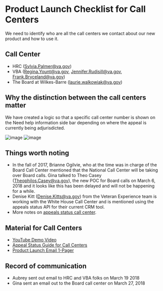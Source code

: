 # Product Launch Checklist for Call Centers

We need to identify who are all the call centers we contact about our new product and how to use it. 

## Call Center
- HRC (Sylvia.Palmer@va.gov) 
- VBA (Regina.Yount@va.gov, Jennifer.Rudisill@va.gov, Frank.Bryceland@va.gov)
- The Board at Wilkes-Barre (laurie.walkowiak@va.gov)

## Why the distinction between the call centers matter

We have created a logic so that a specific call center number is shown on the Need help information side bar depending on where the appeal is currently being adjurisdicted.

![image](https://user-images.githubusercontent.com/13420618/34538976-9d780230-f09c-11e7-90a4-84c1f98d6775.png)
![image](https://user-images.githubusercontent.com/13420618/34538993-b56b430c-f09c-11e7-9ffd-9c4ff888e2a8.png)

## Things worth noting

- In the fall of 2017, Brianne Ogilvie, who at the time was in charge of the Board Call Center mentioned that the National Call Center will be taking over Board calls. Gina talked to Theo Casey (Theophilos.Casey@va.gov), the new POC for Board calls on March 6, 2018 and it looks like this has been delayed and will not be happening for a while. 
- Denise Kitt (Denise.Kitts@va.gov) from the Veteran Experience team is working with the White House Call Center and is mentioned using the appeals status API for their current CRM tool.
- More notes on [appeals status call center](https://github.com/department-of-veterans-affairs/va.gov-team/blob/master/products/claim-appeal-status/appeals-status/scripts-call-center.pdf).

## Material for Call Centers

- [YouTube Demo Video](https://youtu.be/q0Akgcvhp48)
- [Appeal Status Guide for Call Centers](https://github.com/department-of-veterans-affairs/va.gov-team/blob/master/products/claim-appeal-status/appeals-status/scripts-call-center.pdf)
- [Product Launch Email 1-Pager](https://github.com/department-of-veterans-affairs/va.gov-team/blob/master/products/claim-appeal-status/appeals-status/product-launch-email-appeal-status-v2.docx)

## Record of communication 
- Aubrey sent out email to HRC and VBA folks on March 19 2018
- Gina sent an email out to the Board call center on March 27, 2018
